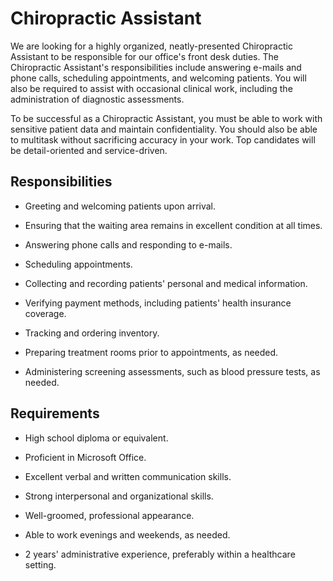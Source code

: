 # Chiropractic Assistant

We are looking for a highly organized, neatly-presented Chiropractic Assistant to be responsible for our office's front desk duties. The Chiropractic Assistant's responsibilities include answering e-mails and phone calls, scheduling appointments, and welcoming patients. You will also be required to assist with occasional clinical work, including the administration of diagnostic assessments.

To be successful as a Chiropractic Assistant, you must be able to work with sensitive patient data and maintain confidentiality. You should also be able to multitask without sacrificing accuracy in your work. Top candidates will be detail-oriented and service-driven.

## Responsibilities

* Greeting and welcoming patients upon arrival.

* Ensuring that the waiting area remains in excellent condition at all times.

* Answering phone calls and responding to e-mails.

* Scheduling appointments.

* Collecting and recording patients' personal and medical information.

* Verifying payment methods, including patients' health insurance coverage.

* Tracking and ordering inventory.

* Preparing treatment rooms prior to appointments, as needed.

* Administering screening assessments, such as blood pressure tests, as needed.

## Requirements

* High school diploma or equivalent.

* Proficient in Microsoft Office.

* Excellent verbal and written communication skills.

* Strong interpersonal and organizational skills.

* Well-groomed, professional appearance.

* Able to work evenings and weekends, as needed.

* 2 years' administrative experience, preferably within a healthcare setting.

